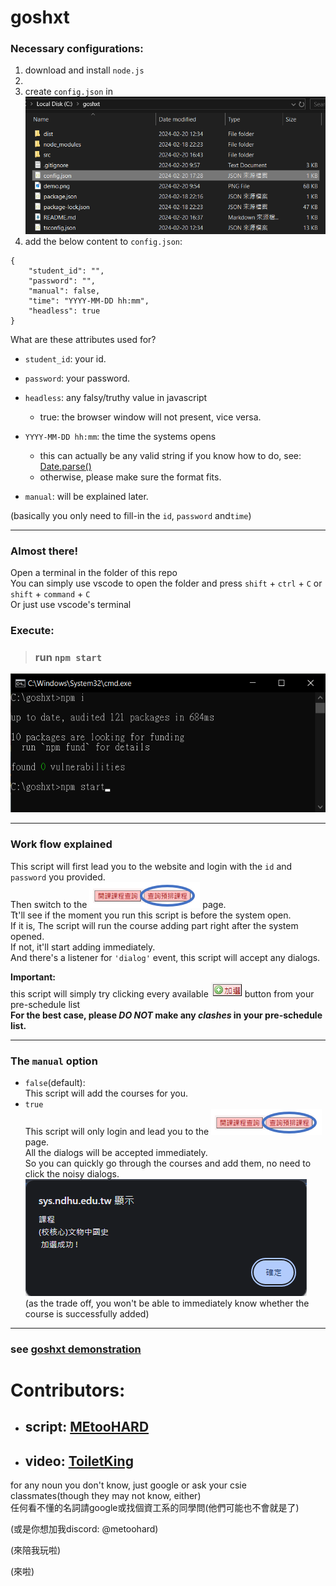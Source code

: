 # goshxt 

### Necessary configurations:
1. download and install `node.js`
1. 
1. create `config.json` in
![alt text](https://github.com/594-666/goshxt/blob/main/demo.png?raw=true) 
1. add the below content to `config.json`:

```
{
    "student_id": "",
    "password": "",
    "manual": false,
    "time": "YYYY-MM-DD hh:mm",
    "headless": true
}
```  
What are these attributes used for?
-  `student_id`: your id.
-  `password`: your password.
-  `headless`: any falsy/truthy value in javascript
   -  true: the browser window will not present, vice versa.
- `YYYY-MM-DD hh:mm`: the time the systems opens
  - this can actually be any valid string if you know how to do, see: [Date.parse()](https://developer.mozilla.org/en-US/docs/Web/JavaScript/Reference/Global_Objects/Date/parse)
  - otherwise, please make sure the format fits.

- `manual`: will be explained later.  

(basically you only need to fill-in the `id`, `password` and`time`)

---
### Almost there!

Open a terminal in the folder of this repo  
You can simply use vscode to open the folder and press `shift` + `ctrl` + `C` or `shift` + `command` + `C`  
Or just use vscode's terminal  

### Execute:  

> ### run `npm start`  

![alt text](https://github.com/594-666/goshxt/blob/main/terminal.png?raw=true)  

---  

### Work flow explained  

This script will first lead you to the website and login with the `id` and `password` you provided.  
Then switch to the ![pre schedule btn](https://github.com/594-666/goshxt/blob/main/pre_schedule.png?raw=true) page.  
Tt'll see if the moment you run this script is before the system open.  
If it is, The script will run the course adding part right after the system opened.  
If not, it'll start adding immediately.  
And there's a listener for `'dialog'` event, this script will accept any dialogs.

**Important:**  
this script will simply try clicking every available ![alt text](https://github.com/594-666/goshxt/blob/main/add_btn.png?raw=true) button from your pre-schedule list  
**For the best case, please *DO NOT* make any *clashes* in your pre-schedule list.**  

---

### The `manual` option

- `false`(default):  
This script will add the courses for you.
- `true`  
This script will only login and lead you to the ![pre schedule btn](https://github.com/594-666/goshxt/blob/main/pre_schedule.png?raw=true) page.  
All the dialogs will be accepted immediately.  
So you can quickly go through the courses and add them, no need to click the noisy dialogs.  
![alt text](https://github.com/594-666/goshxt/blob/main/dialog.png?raw=true)  
(as the trade off, you won't be able to immediately know whether the course is successfully added)  

---  

###  see [goshxt demonstration](https://youtu.be/va9Spg4j-Mg)  
# **Contributors:**
- ## **script:** [MEtooHARD](https://github.com/MEtooHARD)
- ## **video:** [ToiletKing](https://www.youtube.com/@ToiletKing)

for any noun you don't know, just google or ask your csie classmates(though they may not know, either)  
任何看不懂的名詞請google或找個資工系的同學問(他們可能也不會就是了)


(或是你想加我discord: @metoohard)

(來陪我玩啦)

(來啦)